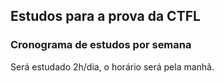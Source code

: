 ## Estudos para a prova da CTFL

### Cronograma de estudos por semana 
Será estudado 2h/dia, o horário será pela manhã.



